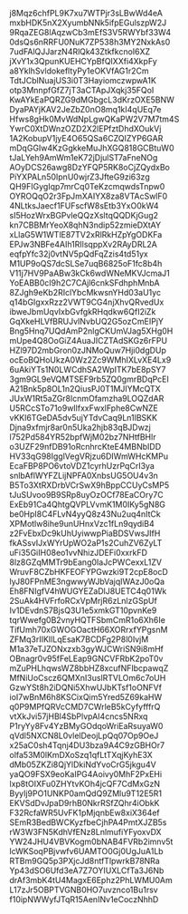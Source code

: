 j8Mqz6chfPL9K7xu7WTPjr3sLBwWd4eA
mxbHDK5nX2XyumbNNk5ifpEGulszpW2J
9RqaZEG8lAqzwCb3mEfS3V5RWYbf33W4
0dsQs6nRRFU0NuK7ZP538h3MY2NxkAs0
7udFAlQJJarzN4RlQk43ZtkfkcnoI6XZ
jXvY1x3QpunKUEHCYpBfQIXXfi4XkpFy
a8YklhSvldokefltyPy1eOKVfAG1r2Cm
TdtJCblNuajUS3i0T3HayiomczwpwA1K
otp3MnnpfGfZ7jT3aCTApJXqkj35FQoI
KwAYkEaPQRZG9dMGbgcL3dKrzOXE5BNW
DyaPAYjKAV2JeZbZ0nO8mq1kI4qUEq7e
Hfws8gHk0MvWdNpLgwQKaPW2V7M7tm4S
YwrC0XtDWnzOZD2X2lEPfztDhdXOukVj
1A2KobupV1jyE4O65QSa6CZQIZYP6GAR
mDqGGIw4KzGgkkeMuJhXGQ818GCBtuW0
tJaLYeh9AmWm1eK72jDjulST7aFneNOg
AOyDCS26awg8DzYFQP5RK8oCjZQydxBo
PiYXPALn50IpnU0wjrZ3JfteG9zi63zg
QH9FIGygIqp7mrCq0TeKzcmqwdsTnpw0
OYROQqO2r3FpJmXAIYX8za8VTAcSwlF0
4NLtksJaecf1FUFscfW8sEtb3YxO0kW4
sI5HozWrxBGPvleQQzXsltqQQDKjGug2
kn7CBBMrYeoX8qhN3ndip52zmieDXtAY
xLlaG5W1WTlE87TV2xRlRkHZpYgODKFa
EPJw3NBFe4AIh1RIlsqppXv2RAyDRL2A
eqfpYfc32j0vtNV5pQdFqZzis4td51yx
M1UP9oQS7dcSLSe7uqB6825oF1fc8b4h
V11j7HV9PaABw3kCk6wdWNeMKVJcmaJ1
YoEABB0cI9h2C7CAjl6cnkSFdhphMnbA
8ZJgh9eKb2RIclYbcMkwsnYHd03aU1yc
q14bGIgxxRzz2VWT9CG4njXhvQRvedUx
ibweJbmUqvIxbGvfgkRHqdkw6QfI2iZk
GqXkeHLVfBRUJvINvbUQ2G5ozCmEIPjY
Bng5Hnq7UQdAmP2nlgCKUmVJag5XHg0H
mUpe4Q8OoGiZ4AuaJICZTAdSKGz6rFPU
HZl97D2mbGron0zJNMoQuw7Hji0dgDUp
ocEoBQHoUkzA0Wz2Zc9WMhIXLvXE4Lx9
6uAkiYTs1N0LWCdhSA2WpITK7bE8pSY7
3gm9GL9eVQMTSEF9rb5ZQ0gmrBDqPcEI
A21Bnk5p8OL1n2QiusPJ0T1MJIYMcQTX
JUxW1Rt5aZGr8lcnmOfamzha9LOQZdAR
U5RCcSTo71o9wIlfxxFwxlFphe8CwNZE
vKKl6TGeDA5dv5ujYTdvCaq9Ln1lBSKK
Djna9xfmjr8ar0n5Uka2hjb83qBJDwzj
l752Pd584YR52bpfWjM02bz7NHtfBHlr
o3UZF29nfDB91oRcnhrcKteE4MBNbIDD
HV33qG98IgglVegVRjzu6DIWmWHcKMPu
EcaFBP8PO6vtoVDZ1cyrhUzrPqCrI3ya
snlbAflWYFZLijNPFA0XnbsUG5OU4v3n
B5To3XtRXDrbVCrSwX9hBppCCUyCsMP5
tJuSUvoo9B9SRp8uyOzOCf78EaCOry7C
ExEb91Ca4QhtgQVPLVvmK1M0IKy5gN8G
be0HpI8C4FLvN4yyQ8z43Nu2uq4nItCk
XPMotlw8ihe9unUHnxVzc1fLn9qydiB4
z2FvEbxDc9kUhUyiwwpPiaBDSVwsJIfH
fkASsvIJxWYrUpWO2aP1s2CuhZV6ZyLT
uFi35GiIH08eo1vvNhizJDEFi0xxrkFD
8lz8GZqMMTr9bEang0IaJcPWCexxL1ZV
WruvF8CZbHKFEOFYPGwzki9T2cpE8ocD
lyJ80FPnME3ngwwyWJbVajqIWAzJ0oQa
Eh8FNIgfV4hWUGYEZaDlJ8UETC4q01Wk
2SuAk4HVFrfoRCxVpMrjR6zLnlzGSpUf
Iv1DEvdnS7BjsQ3U1e5xmkGT10pvnKe9
tqrWwefg0B2vnyHQTFSbmCmR1o6Xh6Ie
TifUmh70xGWOGOactH66XORrxfYPgsnM
ZFMq3rIIKIlLqEsaK7BCDFg2P8l0IvjM
M1a37eTJZONxzxb3gyWJCWriSN9i8mHf
OBnagr0v95fFeLEap9GNCVFRbK2poT0v
mZuPHLhqwsWZ8bbHZ8xcufNFIbcpawqZ
MfNiUoCscz6QMXnI3uslRTVLOm6c7oUH
GzwYSt8h2iDQNi5XhwUJbKTsf1oONFVf
ioI7wBnM6h8KSCixQim5Yred5Z69kaHW
q0P9MPfQRVcCMD7CWrleB5kCyfyfffrQ
vtXkJvi57jHBl4SbPlvpAI4cncs5NRxq
P1ryYy8Fv4YzBMyGOdqoWriEaRsuyaW0
qVdl5NXCN8L0vlelDeojLpQq07Op9OeJ
x25aC0sh4Tqnj4DU3bza9A4C9zGBHOr7
olfa53M0lKmDXoSzq1qfLtTXqjKyhE3X
dMb05ZKZi8QjYlDkiNdYvoCrG5jkgu4V
yaQO9FSX9eoKaIPG4Aoivy0MhF2PxEHi
lxp8tOIXFu0ZHYtvKOh4jcQF7CdMxGzN
ByyIj9PO1UNKP0amQdQ9ZMlu9T12E5R1
EKVSdDvJpaD9rhB0NkrRSfZQhr4iObkK
F32RcfaWR5UvFK1pMjqnbEw8xiX364ef
SEmR3BedBWCKyzfbeCjhPA4PmtXJZB5s
rW3W3FN5KdhVfENz8LnlmufiYFyoxvDX
YW24JHU4VBVKogm0bNAB4FVRb2imnv5t
lcWKSoqPBjvwfv6UAMTO0Gj0UgJuA1Lb
RTBm9GQ5p3PXjcJd8ntfTlpwrkB78NRa
Yp43dSO6Ufd3eA7Z7OYIUXLCfTa3J6Nb
drAf3mbK4tU4MagxE6Ephz2PhLWMU0Am
L17zJr5OBPTVGNB0HO7uvznco1Bu1rsv
f10ipNWWyfJTqR15AenINv1eCoczNhhD
